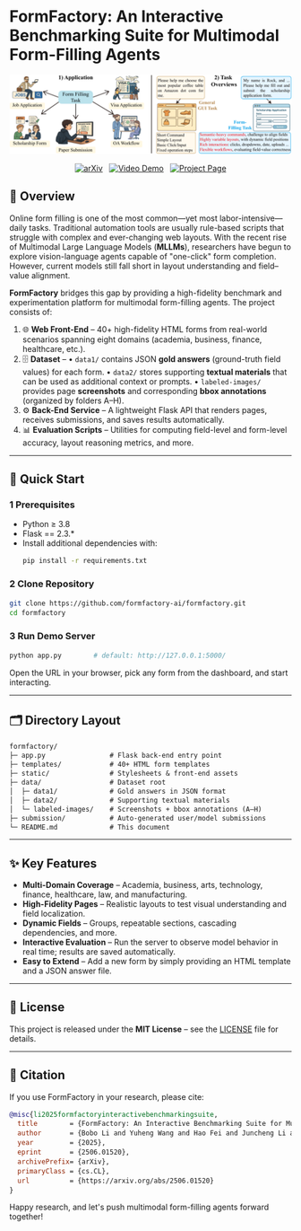 # FormFactory: An Interactive Benchmarking Suite for Multimodal Form-Filling Agents

![](img/fig1v1_page_1.png)

<p align="center">
  <a href="https://arxiv.org/abs/2506.01520"><img src="https://img.shields.io/badge/arXiv-2506.01520-B31B1B.svg" alt="arXiv"></a>
  &nbsp;
  <a href="https://formfactory-ai.github.io/#demo-video" target="_blank"><img src="https://img.shields.io/badge/Demo-Video-orange.svg" alt="Video Demo"></a>
  &nbsp;
  <a href="https://formfactory-ai.github.io" target="_blank"><img src="https://img.shields.io/badge/Project_Page-Website-blue.svg" alt="Project Page"></a>
</p>

## 📖 Overview
Online form filling is one of the most common—yet most labor-intensive—daily tasks. Traditional automation tools are usually rule-based scripts that struggle with complex and ever-changing web layouts. With the recent rise of Multimodal Large Language Models (**MLLMs**), researchers have begun to explore vision-language agents capable of "one-click" form completion. However, current models still fall short in layout understanding and field–value alignment.

**FormFactory** bridges this gap by providing a high-fidelity benchmark and experimentation platform for multimodal form-filling agents. The project consists of:

1. 🌐 **Web Front-End** – 40+ high-fidelity HTML forms from real-world scenarios spanning eight domains (academia, business, finance, healthcare, etc.).
2. 🗄 **Dataset** –
   • `data1/` contains JSON **gold answers** (ground-truth field values) for each form.
   • `data2/` stores supporting **textual materials** that can be used as additional context or prompts.
   • `labeled-images/` provides page **screenshots** and corresponding **bbox annotations** (organized by folders A–H).
3. ⚙️ **Back-End Service** – A lightweight Flask API that renders pages, receives submissions, and saves results automatically.
4. 📊 **Evaluation Scripts** – Utilities for computing field-level and form-level accuracy, layout reasoning metrics, and more.

---

## 🚀 Quick Start

### 1  Prerequisites

- Python ≥ 3.8
- Flask == 2.3.*
- Install additional dependencies with:
  ```bash
  pip install -r requirements.txt
  ```

### 2  Clone Repository
```bash
git clone https://github.com/formfactory-ai/formfactory.git
cd formfactory
```

### 3  Run Demo Server
```bash
python app.py        # default: http://127.0.0.1:5000/
```
Open the URL in your browser, pick any form from the dashboard, and start interacting.

---

## 🗂 Directory Layout
```text
formfactory/
├─ app.py                # Flask back-end entry point
├─ templates/            # 40+ HTML form templates
├─ static/               # Stylesheets & front-end assets
├─ data/                 # Dataset root
│  ├─ data1/             # Gold answers in JSON format
│  ├─ data2/             # Supporting textual materials
│  └─ labeled-images/    # Screenshots + bbox annotations (A–H)
├─ submission/           # Auto-generated user/model submissions
└─ README.md             # This document
```

---

## ✨ Key Features
- **Multi-Domain Coverage** – Academia, business, arts, technology, finance, healthcare, law, and manufacturing.
- **High-Fidelity Pages** – Realistic layouts to test visual understanding and field localization.
- **Dynamic Fields** – Groups, repeatable sections, cascading dependencies, and more.
- **Interactive Evaluation** – Run the server to observe model behavior in real time; results are saved automatically.
- **Easy to Extend** – Add a new form by simply providing an HTML template and a JSON answer file.

---

## 📄 License
This project is released under the **MIT License** – see the [LICENSE](LICENSE) file for details.

---

## 🔗 Citation
If you use FormFactory in your research, please cite:
```bibtex
@misc{li2025formfactoryinteractivebenchmarkingsuite,
  title        = {FormFactory: An Interactive Benchmarking Suite for Multimodal Form-Filling Agents},
  author       = {Bobo Li and Yuheng Wang and Hao Fei and Juncheng Li and Wei Ji and Mong-Li Lee and Wynne Hsu},
  year         = {2025},
  eprint       = {2506.01520},
  archivePrefix= {arXiv},
  primaryClass = {cs.CL},
  url          = {https://arxiv.org/abs/2506.01520}
}
```

Happy research, and let's push multimodal form-filling agents forward together!

